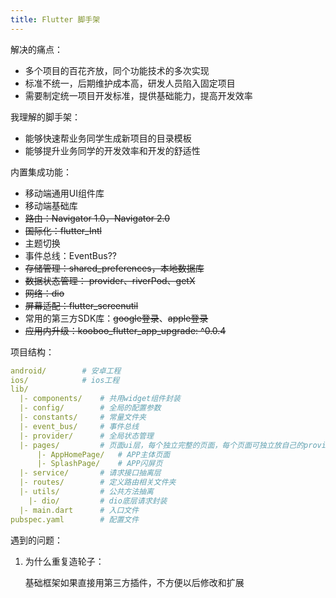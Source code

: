 ```yaml
---
title: Flutter 脚手架
---
```


解决的痛点：

- 多个项目的百花齐放，同个功能技术的多次实现
- 标准不统一，后期维护成本高，研发人员陷入固定项目
- 需要制定统一项目开发标准，提供基础能力，提高开发效率

我理解的脚手架：

- 能够快速帮业务同学生成新项目的目录模板
- 能够提升业务同学的开发效率和开发的舒适性

内置集成功能：

- 移动端通用UI组件库
- 移动端基础库
- ~~路由：Navigator 1.0，Navigator 2.0~~
- ~~国际化：flutter_Intl~~
- 主题切换
- 事件总线：EventBus??
- ~~存储管理：shared_preferences，本地数据库~~
- ~~数据状态管理： provider、riverPod、getX~~
- ~~网络：dio~~
- ~~屏幕适配：flutter_screenutil~~
- 常用的第三方SDK库：~~google登录~~、~~apple登录~~
- ~~应用内升级：kooboo_flutter_app_upgrade: ^0.0.4~~

项目结构：

```yaml
android/ 		# 安卓工程
ios/     		# ios工程
lib/
  |- components/ 	# 共用widget组件封装
  |- config/ 		# 全局的配置参数
  |- constants/ 	# 常量文件夹
  |- event_bus/ 	# 事件总线
  |- provider/ 		# 全局状态管理
  |- pages/ 		# 页面ui层，每个独立完整的页面，每个页面可独立放自己的provider状态管理
      |- AppHomePage/ 	# APP主体页面
      |- SplashPage/ 	# APP闪屏页
  |- service/ 		# 请求接口抽离层
  |- routes/ 		# 定义路由相关文件夹
  |- utils/ 		# 公共方法抽离
    |- dio/ 		# dio底层请求封装
  |- main.dart 		# 入口文件
pubspec.yaml 		# 配置文件

```



遇到的问题：

1. 为什么重复造轮子：

   基础框架如果直接用第三方插件，不方便以后修改和扩展
